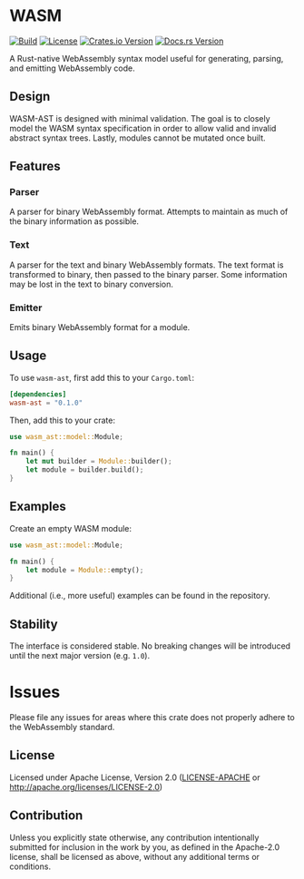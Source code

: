 # WASM
[![Build](https://github.com/misalcedo/wasm-ast/actions/workflows/build.yml/badge.svg)](https://github.com/misalcedo/wasm-ast/actions/workflows/build.yml)
[![License](https://img.shields.io/badge/License-Apache%202.0-yellowgreen.svg)](https://opensource.org/licenses/Apache-2.0)
[![Crates.io Version](https://img.shields.io/crates/v/wasm-ast.svg)](https://crates.io/crates/wasm-ast)
[![Docs.rs Version](https://docs.rs/wasm-ast/badge.svg)](https://docs.rs/wasm-ast)

A Rust-native WebAssembly syntax model useful for generating, parsing, and emitting WebAssembly code.

## Design
WASM-AST is designed with minimal validation. The goal is to closely model the WASM syntax specification in order to allow valid and invalid abstract syntax trees. Lastly, modules cannot be mutated once built.

## Features
### Parser
A parser for binary WebAssembly format. Attempts to maintain as much of the binary information as possible.

### Text
A parser for the text and binary WebAssembly formats. The text format is transformed to binary, then passed to the binary parser. Some information may be lost in the text to binary conversion.

### Emitter
Emits binary WebAssembly format for a module.


## Usage
To use `wasm-ast`, first add this to your `Cargo.toml`:

```toml
[dependencies]
wasm-ast = "0.1.0"
```

Then, add this to your crate:

```rust
use wasm_ast::model::Module;

fn main() {
    let mut builder = Module::builder();
    let module = builder.build();
}
```

## Examples

Create an empty WASM module:

```rust
use wasm_ast::model::Module;

fn main() {
    let module = Module::empty();
}
```

Additional (i.e., more useful) examples can be found in the repository.

## Stability
The interface is considered stable. No breaking changes will be introduced until the next major version (e.g. `1.0`).

# Issues
Please file any issues for areas where this crate does not properly adhere to the WebAssembly standard.

## License

Licensed under Apache License, Version 2.0 ([LICENSE-APACHE](LICENSE-APACHE) or http://apache.org/licenses/LICENSE-2.0)

## Contribution

Unless you explicitly state otherwise, any contribution intentionally submitted
for inclusion in the work by you, as defined in the Apache-2.0 license, shall be 
licensed as above, without any additional terms or conditions.
